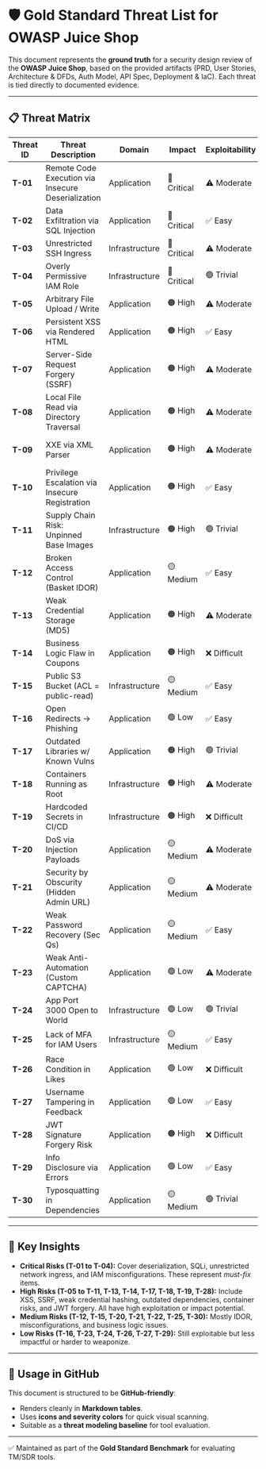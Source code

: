 # 🛡️ Gold Standard Threat List for OWASP Juice Shop

This document represents the **ground truth** for a security design review of the **OWASP Juice Shop**, based on the provided artifacts (PRD, User Stories, Architecture & DFDs, Auth Model, API Spec, Deployment & IaC). Each threat is tied directly to documented evidence.

---

## 📋 Threat Matrix

| Threat ID | Threat Description | Domain | Impact | Exploitability | Evidence |
|-----------|--------------------|--------|--------|----------------|----------|
| **T-01** | Remote Code Execution via Insecure Deserialization | Application | 🔴 Critical | ⚠️ Moderate | PRD |
| **T-02** | Data Exfiltration via SQL Injection | Application | 🔴 Critical | ✅ Easy | Architecture & DFDs |
| **T-03** | Unrestricted SSH Ingress | Infrastructure | 🔴 Critical | ⚠️ Moderate | Deployment & IaC |
| **T-04** | Overly Permissive IAM Role | Infrastructure | 🔴 Critical | 🟢 Trivial | Deployment & IaC |
| **T-05** | Arbitrary File Upload / Write | Application | 🟠 High | ⚠️ Moderate | User Stories |
| **T-06** | Persistent XSS via Rendered HTML | Application | 🟠 High | ✅ Easy | API Spec, User Stories |
| **T-07** | Server-Side Request Forgery (SSRF) | Application | 🟠 High | ⚠️ Moderate | Architecture & DFDs, API Spec |
| **T-08** | Local File Read via Directory Traversal | Application | 🟠 High | ⚠️ Moderate | Architecture & DFDs, API Spec |
| **T-09** | XXE via XML Parser | Application | 🟠 High | ⚠️ Moderate | Architecture & DFDs, API Spec |
| **T-10** | Privilege Escalation via Insecure Registration | Application | 🟠 High | ✅ Easy | API Spec |
| **T-11** | Supply Chain Risk: Unpinned Base Images | Infrastructure | 🟠 High | 🟢 Trivial | Deployment & IaC |
| **T-12** | Broken Access Control (Basket IDOR) | Application | 🟡 Medium | ✅ Easy | API Spec, DFDs, Auth Model |
| **T-13** | Weak Credential Storage (MD5) | Application | 🟠 High | ⚠️ Moderate | Auth Model |
| **T-14** | Business Logic Flaw in Coupons | Application | 🟠 High | ❌ Difficult | User Stories |
| **T-15** | Public S3 Bucket (ACL = public-read) | Infrastructure | 🟡 Medium | ✅ Easy | Deployment & IaC |
| **T-16** | Open Redirects → Phishing | Application | 🟢 Low | ✅ Easy | API Spec |
| **T-17** | Outdated Libraries w/ Known Vulns | Application | 🟠 High | 🟢 Trivial | PRD, User Stories |
| **T-18** | Containers Running as Root | Infrastructure | 🟠 High | ⚠️ Moderate | Deployment & IaC |
| **T-19** | Hardcoded Secrets in CI/CD | Infrastructure | 🟠 High | ❌ Difficult | Deployment & IaC |
| **T-20** | DoS via Injection Payloads | Application | 🟡 Medium | ⚠️ Moderate | DFDs |
| **T-21** | Security by Obscurity (Hidden Admin URL) | Application | 🟡 Medium | ⚠️ Moderate | PRD, User Stories, DFDs |
| **T-22** | Weak Password Recovery (Sec Qs) | Application | 🟡 Medium | ✅ Easy | PRD, User Stories |
| **T-23** | Weak Anti-Automation (Custom CAPTCHA) | Application | 🟢 Low | ⚠️ Moderate | API Spec |
| **T-24** | App Port 3000 Open to World | Infrastructure | 🟢 Low | 🟢 Trivial | Deployment & IaC |
| **T-25** | Lack of MFA for IAM Users | Infrastructure | 🟡 Medium | ✅ Easy | Deployment & IaC |
| **T-26** | Race Condition in Likes | Application | 🟢 Low | ❌ Difficult | User Stories |
| **T-27** | Username Tampering in Feedback | Application | 🟢 Low | ✅ Easy | API Spec, User Stories |
| **T-28** | JWT Signature Forgery Risk | Application | 🟠 High | ❌ Difficult | Auth Model |
| **T-29** | Info Disclosure via Errors | Application | 🟢 Low | ✅ Easy | PRD, API Spec |
| **T-30** | Typosquatting in Dependencies | Application | 🟡 Medium | 🟢 Trivial | PRD |

---

## 🧭 Key Insights

- **Critical Risks (T-01 to T-04):** Cover deserialization, SQLi, unrestricted network ingress, and IAM misconfigurations. These represent *must-fix* items.
- **High Risks (T-05 to T-11, T-13, T-14, T-17, T-18, T-19, T-28):** Include XSS, SSRF, weak credential hashing, outdated dependencies, container risks, and JWT forgery. All have high exploitation or impact potential.
- **Medium Risks (T-12, T-15, T-20, T-21, T-22, T-25, T-30):** Mostly IDOR, misconfigurations, and business logic issues.
- **Low Risks (T-16, T-23, T-24, T-26, T-27, T-29):** Still exploitable but less impactful or harder to weaponize.

---

## 📂 Usage in GitHub
This document is structured to be **GitHub-friendly**:
- Renders cleanly in **Markdown tables**.
- Uses **icons and severity colors** for quick visual scanning.
- Suitable as a **threat modeling baseline** for tool evaluation.

---

✅ Maintained as part of the **Gold Standard Benchmark** for evaluating TM/SDR tools.
